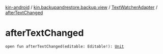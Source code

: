 [kin-android](../../index.md) / [kin.backupandrestore.backup.view](../index.md) / [TextWatcherAdapter](index.md) / [afterTextChanged](./after-text-changed.md)

# afterTextChanged

`open fun afterTextChanged(editable: Editable!): `[`Unit`](https://kotlinlang.org/api/latest/jvm/stdlib/kotlin/-unit/index.html)